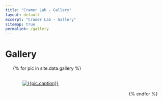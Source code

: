 ```yaml
---
title: "Cramer Lab - Gallery"
layout: default
excerpt: "Cramer Lab - Gallery"
sitemap: true
permalink: /gallery
---
```


<style>
#gallery ul {
  list-style-type: none;
}
#gallery ul li {
  display: inline-block;
  position: relative;
  overflow: hidden;
  padding: 30px;
}
#gallery ul li .mosaicItem {
  width: 300px;
}
#gallery ul li .mosaicItem > a .text {
  position: absolute;
  bottom: -50px;
  left: 0;
  width: 100%;
  height: 50px;
  background: rgba(0, 0, 0, 0.8);
  color: white;
  font-family: "Open Sans", sans-serif;
  text-align: center;
  font-weight: 600;
  line-height: 50px;
  transition: all 0.5s ease-in-out;
  opacity: 0;
}
#gallery ul li .mosaicItem > a:hover .text {
  bottom: 0;
  opacity: 1;
}
#gallery ul li .popin {
  display: flex;
  text-align: center;
  position: fixed;
  top: -100%;
  transition: all ease 0.5s;
  opacity: 0;
  width: 100%;
  height: 100%;
  left: 0;
  justify-content: center;
  align-items: center;
  z-index: 999;
}
#gallery ul li .popin:target {
  top: 0;
  opacity: 1;
}
#gallery ul li .popin:target .imgBox {
  position: relative;
  z-index: 998;
}
#gallery ul li .popin:target .imgBox:before {
  content: "✖";
  position: absolute;
  right: 10px;
  top: 10px;
  color: white;
  z-index: 999;
}
#gallery ul li .popin:target .imgBox img {
  border: 3px solid white;
}
#gallery ul li .popin .overlay {
  position: absolute;
  top: 0;
  left: 0;
  background: rgba(0, 0, 0, 0.7);
  width: 100%;
  height: 100%;
  z-index: 899;
}
</style>

<div class="container-fluid">

<h1>Gallery</h1>
<div id="gallery">
<ul>
{% for pic in site.data.gallery %}
<li id="{{pic.imageid}}">
  <div class="mosaicItem"><a href="#{{pic.popinid}}">
  <img src="{{site.url}}{{site.baseurl}}/assets/images/Gallery/{{pic.photo}}" alt="{{pic.caption}}" />
  <div class="text">{{pic.caption}}</div>
  </a></div>
  <div class="popin" id="{{pic.popinid}}"><a href="#{{pic.imageid}}">
  <div class="overlay"></div>
  <div class="imgBox"><img src="{{site.url}}{{site.baseurl}}/assets/images/Gallery/{{pic.photo}}" alt="{{pic.caption}}" /></div>
  </a></div>
</li>
{% endfor %}
</ul>  
</div>
</div>

